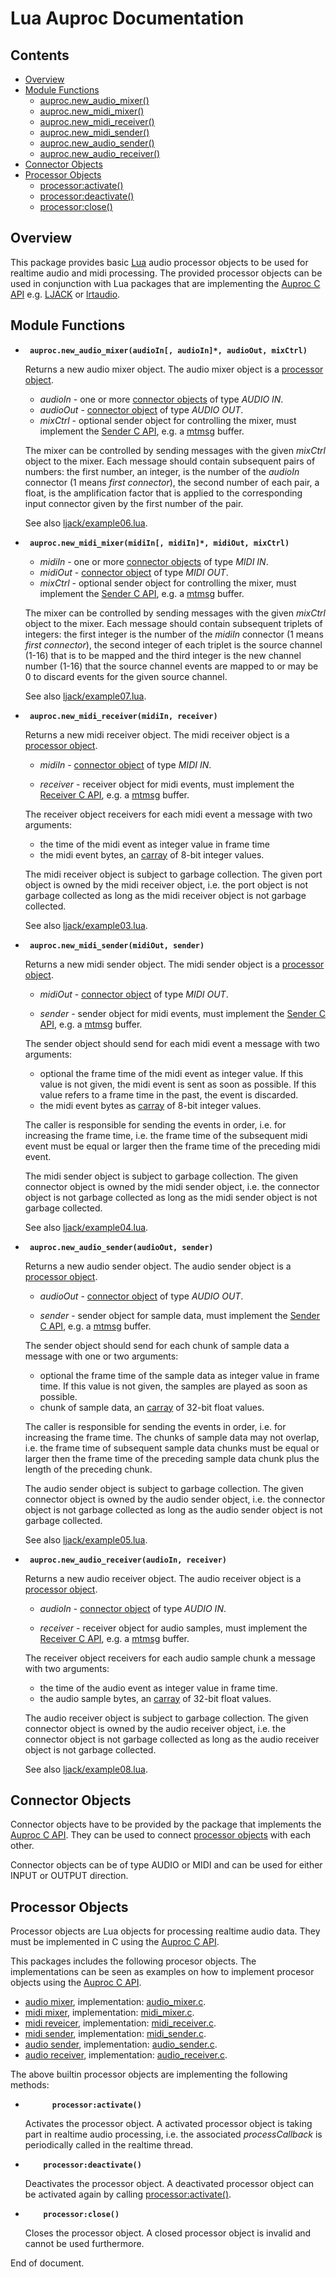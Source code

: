 # Lua Auproc Documentation

<!-- ---------------------------------------------------------------------------------------- -->
##   Contents
<!-- ---------------------------------------------------------------------------------------- -->

   * [Overview](#overview)
   * [Module Functions](#module-functions)
        * [auproc.new_audio_mixer()](#auproc_new_audio_mixer)
        * [auproc.new_midi_mixer()](#auproc_new_midi_mixer)
        * [auproc.new_midi_receiver()](#auproc_new_midi_receiver)
        * [auproc.new_midi_sender()](#auproc_new_midi_sender)
        * [auproc.new_audio_sender()](#auproc_new_audio_sender)
        * [auproc.new_audio_receiver()](#auproc_new_audio_receiver)
   * [Connector Objects](#connector-objects)
   * [Processor Objects](#processor-objects)
        * [processor:activate()](#processor_activate)
        * [processor:deactivate()](#processor_deactivate)
        * [processor:close()](#processor_close)

<!-- ---------------------------------------------------------------------------------------- -->
##   Overview
<!-- ---------------------------------------------------------------------------------------- -->
   
This package provides basic [Lua] audio processor objects to be used for realtime audio and 
midi processing. The provided processor objects can be used in conjunction with Lua packages
that are implementing the [Auproc C API]  e.g. [LJACK](https://github.com/osch/lua-ljack)
or [lrtaudio](https://github.com/osch/lua-lrtaudio).

<!-- ---------------------------------------------------------------------------------------- -->
##   Module Functions
<!-- ---------------------------------------------------------------------------------------- -->

* <a id="auproc_new_audio_mixer">**`  auproc.new_audio_mixer(audioIn[, audioIn]*, audioOut, mixCtrl)
  `**</a>

  Returns a new audio mixer object. The audio mixer object is a 
  [processor object](#processor-objects).
  
  * *audioIn*  - one or more [connector objects](#connector-objects) of type *AUDIO IN*.
  * *audioOut* - [connector object](#connector-objects) of type *AUDIO OUT*.
  * *mixCtrl*  - optional sender object for controlling the mixer, must implement 
                 the [Sender C API], e.g. a [mtmsg] buffer.
  
  The mixer can be controlled by sending messages with the given *mixCtrl* object to the mixer.
  Each message should contain subsequent pairs of numbers: the first number, an integer, 
  is the number of the *audioIn*  connector (1 means *first connector*), the second number 
  of each pair, a float, is the amplification factor that is applied to the corresponding 
  input connector given by the first number of the pair.
  
  
  See also [ljack/example06.lua](https://github.com/osch/lua-ljack/blob/master/examples/example06.lua).

<!-- ---------------------------------------------------------------------------------------- -->

* <a id="auproc_new_midi_mixer">**`  auproc.new_midi_mixer(midiIn[, midiIn]*, midiOut, mixCtrl)
  `**</a>

  * *midiIn*   - one or more [connector objects](#connector-objects) of type *MIDI IN*.
  * *midiOut*  - [connector object](#connector-objects) of type *MIDI OUT*.
  * *mixCtrl*  - optional sender object for controlling the mixer, must implement 
                 the [Sender C API], e.g. a [mtmsg] buffer.
  
  The mixer can be controlled by sending messages with the given *mixCtrl* object to the mixer.
  Each message should contain subsequent triplets of integers: the first integer 
  is the number of the *midiIn*  connector (1 means *first connector*), the second integer 
  of each triplet is the source channel (1-16) that is to be mapped and the third integer is 
  the new channel number (1-16) that the source channel events are mapped to or may be 
  0 to discard events for the given source channel.
  
  See also [ljack/example07.lua](https://github.com/osch/lua-ljack/blob/master/examples/example07.lua).

<!-- ---------------------------------------------------------------------------------------- -->

* <a id="auproc_new_midi_receiver">**`  auproc.new_midi_receiver(midiIn, receiver)
  `**</a>

  Returns a new midi receiver object. The midi receiver object is a 
  [processor object](#processor-objects).
  
  * *midiIn* - [connector object](#connector-objects) of type *MIDI IN*.
               
  * *receiver* - receiver object for midi events, must implement the [Receiver C API], 
                 e.g. a [mtmsg] buffer.
  
  The receiver object receivers for each midi event a message with two arguments:
    - the time of the midi event as integer value in frame time
    - the midi event bytes, an [carray] of  8-bit integer values.
    
  The midi receiver object is subject to garbage collection. The given port object is owned by the
  midi receiver object, i.e. the port object is not garbage collected as long as the midi receiver 
  object is not garbage collected.
    
  See also [ljack/example03.lua](https://github.com/osch/lua-ljack/blob/master/examples/example03.lua).

<!-- ---------------------------------------------------------------------------------------- -->

* <a id="auproc_new_midi_sender">**`  auproc.new_midi_sender(midiOut, sender)
  `**</a>
  
  Returns a new midi sender object. The midi sender object is a 
  [processor object](#processor-objects).
  
  * *midiOut*   - [connector object](#connector-objects) of type *MIDI OUT*.
               
  * *sender* - sender object for midi events, must implement the [Sender C API], 
               e.g. a [mtmsg] buffer.
  
  The sender object should send for each midi event a message with two arguments:
    - optional the frame time of the midi event as integer value. If this value is not given,
      the midi event is sent as soon as possible. If this value refers to a frame time in the
      past, the event is discarded.
    - the midi event bytes as [carray] of  8-bit integer values.
    
  The caller is responsible for sending the events in order, i.e. for increasing the frame 
  time, i.e. the frame time of the subsequent midi event must be equal or larger then the frame 
  time of the preceding midi event.

  The midi sender object is subject to garbage collection. The given connector object is owned 
  by the midi sender object, i.e. the connector object is not garbage collected as long as the 
  midi sender object is not garbage collected.

  See also [ljack/example04.lua](https://github.com/osch/lua-ljack/blob/master/examples/example04.lua).

<!-- ---------------------------------------------------------------------------------------- -->

* <a id="auproc_new_audio_sender">**`  auproc.new_audio_sender(audioOut, sender)
  `**</a>

  Returns a new audio sender object. The audio sender object is a 
  [processor object](#processor-objects).

  * *audioOut*   - [connector object](#connector-objects) of type *AUDIO OUT*.
                    
  * *sender* - sender object for sample data, must implement the [Sender C API], e.g. a [mtmsg] buffer.

  The sender object should send for each chunk of sample data a message with one or two arguments:
    - optional the frame time of the sample data as integer value in frame time. If this 
      value is not given, the samples are played as soon as possible.
    - chunk of sample data, an [carray] of 32-bit float values.
 
  The caller is responsible for sending the events in order, i.e. for increasing the frame 
  time. The chunks of sample data may not overlap, i.e. the frame time of subsequent sample 
  data chunks must be equal or larger then the frame time of the preceding sample data chunk
  plus the length of the preceding chunk.

  The audio sender object is subject to garbage collection. The given connector object is owned 
  by the audio sender object, i.e. the connector object is not garbage collected as long as the 
  audio sender object is not garbage collected.

  See also [ljack/example05.lua](https://github.com/osch/lua-ljack/blob/master/examples/example05.lua).

<!-- ---------------------------------------------------------------------------------------- -->

* <a id="auproc_new_audio_receiver">**`  auproc.new_audio_receiver(audioIn, receiver)
  `**</a>

  Returns a new audio receiver object. The audio receiver object is a 
  [processor object](#processor-objects).

  * *audioIn* - [connector object](#connector-objects) of type *AUDIO IN*.
               
  * *receiver* - receiver object for audio samples, must implement the [Receiver C API], 
                 e.g. a [mtmsg] buffer.
  
  The receiver object receivers for each audio sample chunk a message with two arguments:
    - the time of the audio event as integer value in frame time.
    - the audio sample bytes, an [carray] of 32-bit float values.
    
  The audio receiver object is subject to garbage collection. The given connector object is owned by the
  audio receiver object, i.e. the connector object is not garbage collected as long as the audio receiver 
  object is not garbage collected.
    
  See also [ljack/example08.lua](https://github.com/osch/lua-ljack/blob/master/examples/example08.lua).

<!-- ---------------------------------------------------------------------------------------- -->
##   Connector Objects
<!-- ---------------------------------------------------------------------------------------- -->

Connector objects have to be provided by the package that implements the [Auproc C API].
They can be used to connect [processor objects](#processor-objects) with each other.

Connector objects can be of type AUDIO or MIDI and can be used for either INPUT or OUTPUT direction.

<!-- ---------------------------------------------------------------------------------------- -->
##   Processor Objects
<!-- ---------------------------------------------------------------------------------------- -->

Processor objects are Lua objects for processing realtime audio data. They must be implemented
in C using the [Auproc C API].

This packages includes the following procesor objects. The implementations can be seen as examples
on how to implement procesor objects using the [Auproc C API].

  * [audio mixer](#auproc_new_audio_mixer),       implementation: [audio_mixer.c](../src/audio_mixer.c).
  * [midi mixer](#auproc_new_midi_mixer),         implementation: [midi_mixer.c](../src/midi_mixer.c).
  * [midi reveicer](#auproc_new_midi_receiver),   implementation: [midi_receiver.c](../src/midi_receiver.c).
  * [midi sender](#auproc_new_midi_sender),       implementation: [midi_sender.c](../src/midi_sender.c).
  * [audio sender](#auproc_new_audio_sender),     implementation: [audio_sender.c](../src/audio_sender.c).
  * [audio receiver](#auproc_new_audio_receiver), implementation: [audio_receiver.c](../src/audio_receiver.c).

The above builtin processor objects are implementing the following methods:
  
<!-- ---------------------------------------------------------------------------------------- -->

* <a id="processor_activate">**`       processor:activate()
  `** </a>
  
  Activates the processor object. A activated processor object is taking part in realtime audio
  processing, i.e. the associated *processCallback* is periodically called in the realtime 
  thread.
  
<!-- ---------------------------------------------------------------------------------------- -->

* <a id="processor_deactivate">**`     processor:deactivate()
  `** </a>
  
  Deactivates the processor object. A deactivated processor object can be activated again 
  by calling [processor:activate()](#processor_activate).
  

<!-- ---------------------------------------------------------------------------------------- -->

* <a id="processor_close">**`     processor:close()
  `** </a>
  
  Closes the processor object. A closed processor object is invalid and cannot be used
  furthermore.


<!-- ---------------------------------------------------------------------------------------- -->


End of document.

<!-- ---------------------------------------------------------------------------------------- -->

[Lua]:                      https://www.lua.org
[auproc]:                   https://luarocks.org/modules/osch/auproc
[auproc_cairo]:             https://luarocks.org/modules/osch/auproc_cairo
[auproc_opengl]:            https://luarocks.org/modules/osch/auproc_opengl
[mtmsg]:                    https://github.com/osch/lua-mtmsg#mtmsg
[carray]:                   https://github.com/osch/lua-carray
[light userdata]:           https://www.lua.org/manual/5.4/manual.html#2.1
[Receiver C API]:           https://github.com/lua-capis/lua-receiver-capi
[Sender C API]:             https://github.com/lua-capis/lua-sender-capi
[Auproc C API]:             https://github.com/lua-capis/lua-auproc-capi
